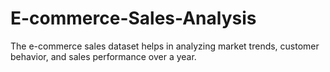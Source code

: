 # E-commerce-Sales-Analysis
The e-commerce sales dataset helps in analyzing market trends, customer behavior, and sales performance over a year.
